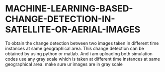 # MACHINE-LEARNING-BASED-CHANGE-DETECTION-IN-SATELLITE-OR-AERIAL-IMAGES
To obtain the change detection between two images taken in different time instances at same geographical area.
This change detection can be obtained by using python or matlab.
And i am uploading both simulation codes
use any gray scale which is taken at different time instances at same geographical area. make sure ur images are in gray scale
